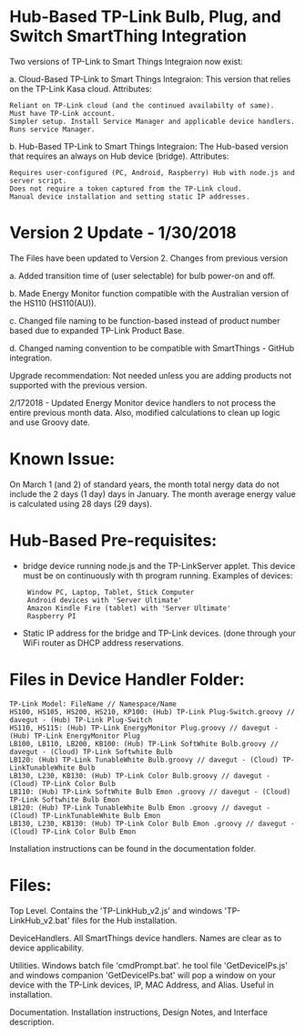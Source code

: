 # Hub-Based TP-Link Bulb, Plug, and Switch SmartThing Integration

Two versions of TP-Link to Smart Things Integraion now exist:

a. Cloud-Based TP-Link to Smart Things Integraion: This version that relies on the TP-Link Kasa cloud. Attributes:

    Reliant on TP-Link cloud (and the continued availabilty of same).
    Must have TP-Link account.
    Simpler setup. Install Service Manager and applicable device handlers. Runs service Manager.

b. Hub-Based TP-Link to Smart Things Integraion: The Hub-based version that requires an always on Hub device (bridge). Attributes:

    Requires user-configured (PC, Android, Raspberry) Hub with node.js and server script.
    Does not require a token captured from the TP-Link cloud.
    Manual device installation and setting static IP addresses.

# Version 2 Update - 1/30/2018
The Files have been updated to Version 2. Changes from previous version

a. Added transition time of (user selectable) for bulb power-on and off.

b. Made Energy Monitor function compatible with the Australian version of the HS110 (HS110(AU)).

c. Changed file naming to be function-based instead of product number based due to expanded TP-Link Product Base.

d. Changed naming convention to be compatible with SmartThings - GitHub integration.

Upgrade recommendation: Not needed unless you are adding products not supported with the previous version.

2/172018 - Updated Energy Monitor device handlers to not process the entire previous month data. Also, modified calculations to clean up logic and use Groovy date.

# Known Issue:
On March 1 (and 2) of standard years, the month total nergy data do not include the 2 days (1 day) days in January. The month average energy value is calculated using 28 days (29 days).

# Hub-Based Pre-requisites:
-  bridge device running node.js and the TP-LinkServer applet.  This device must be on continuously with th program running.  Examples of devices:

        Window PC, Laptop, Tablet, Stick Computer
        Android devices with 'Server Ultimate'
        Amazon Kindle Fire (tablet) with 'Server Ultimate'
        Raspberry PI
   
-  Static IP address for the bridge and TP-Link devices.  (done through your WiFi router as DHCP address reservations.

# Files in Device Handler Folder:
    TP-Link Model: FileName // Namespace/Name
    HS100, HS105, HS200, HS210, KP100: (Hub) TP-Link Plug-Switch.groovy // davegut - (Hub) TP-Link Plug-Switch
    HS110, HS115: (Hub) TP-Link EnergyMonitor Plug.groovy // davegut - (Hub) TP-Link EnergyMonitor Plug
    LB100, LB110, LB200, KB100: (Hub) TP-Link SoftWhite Bulb.groovy // davegut - (Cloud) TP-Link Softwhite Bulb
    LB120: (Hub) TP-Link TunableWhite Bulb.groovy // davegut - (Cloud) TP-LinkTunableWhite Bulb
    LB130, L230, KB130: (Hub) TP-Link Color Bulb.groovy // davegut - (Cloud) TP-Link Color Bulb
    LB110: (Hub) TP-Link SoftWhite Bulb Emon .groovy // davegut - (Cloud) TP-Link Softwhite Bulb Emon
    LB120: (Hub) TP-Link TunableWhite Bulb Emon .groovy // davegut - (Cloud) TP-LinkTunableWhite Bulb Emon
    LB130, L230, KB130: (Hub) TP-Link Color Bulb Emon .groovy // davegut - (Cloud) TP-Link Color Bulb Emon

Installation instructions can be found in the documentation folder.

# Files:
Top Level.  Contains the 'TP-LinkHub_v2.js' and windows 'TP-LinkHub_v2.bat' files for the Hub installation.

DeviceHandlers.  All SmartThings device handlers.  Names are clear as to device applicability.

Utilities.  Windows batch file 'cmdPrompt.bat'.  he tool file 'GetDeviceIPs.js' and windows companion 'GetDeviceIPs.bat' will pop a window on your device with the TP-Link devices, IP, MAC Address, and Alias.  Useful in installation.

Documentation.  Installation instructions, Design Notes, and Interface description.

